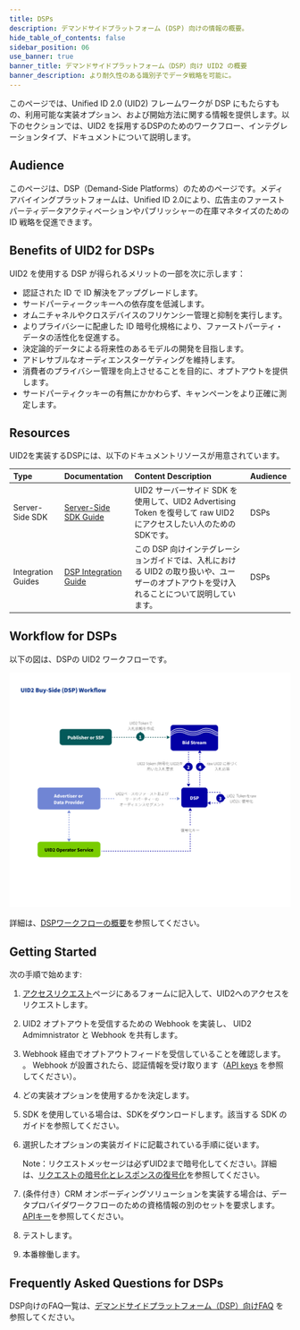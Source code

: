```yaml
---
title: DSPs
description: デマンドサイドプラットフォーム (DSP) 向けの情報の概要。
hide_table_of_contents: false
sidebar_position: 06
use_banner: true
banner_title: デマンドサイドプラットフォーム（DSP）向け UID2 の概要
banner_description: より耐久性のある識別子でデータ戦略を可能に。
---
```


このページでは、Unified ID 2.0 (UID2) フレームワークが DSP にもたらすもの、利用可能な実装オプション、および開始方法に関する情報を提供します。以下のセクションでは、UID2 を採用するDSPのためのワークフロー、インテグレーションタイプ、ドキュメントについて説明します。

## Audience

このページは、DSP（Demand-Side Platforms）のためのページです。メディアバイイングプラットフォームは、Unified ID 2.0により、広告主のファーストパーティデータアクティベーションやパブリッシャーの在庫マネタイズのための ID 戦略を促進できます。

## Benefits of UID2 for DSPs

UID2 を使用する DSP が得られるメリットの一部を次に示します：
- 認証された ID で ID 解決をアップグレードします。
- サードパーティークッキーへの依存度を低減します。
- オムニチャネルやクロスデバイスのフリケンシー管理と抑制を実行します。
- よりプライバシーに配慮した ID 暗号化規格により、ファーストパーティ・データの活性化を促進する。
- 決定論的データによる将来性のあるモデルの開発を目指します。
- アドレサブルなオーディエンスターゲティングを維持します。
- 消費者のプライバシー管理を向上させることを目的に、オプトアウトを提供します。
- サードパーティクッキーの有無にかかわらず、キャンペーンをより正確に測定します。

## Resources

UID2を実装するDSPには、以下のドキュメントリソースが用意されています。

| Type| Documentation | Content Description | Audience |
| :--- | :--- | :--- | :--- |
| Server-Side SDK | [Server-Side SDK Guide](../sdks/dsp-client-v1-overview.md) | UID2 サーバーサイド SDK を使用して、UID2 Advertising Token を復号して raw UID2 にアクセスしたい人のためのSDKです。| DSPs |
| Integration Guides | [DSP Integration Guide](../guides/dsp-guide.md) | この DSP 向けインテグレーションガイドでは、入札における UID2 の取り扱いや、ユーザーのオプトアウトを受け入れることについて説明しています。 | DSPs |

## Workflow for DSPs

以下の図は、DSPの UID2 ワークフローです。

![DSPワークフロー](../workflows/images/UID2BuySIdeDSPWorkflow.jpg)

詳細は、[DSPワークフローの概要](../workflows/workflow-overview-buy-side.md)を参照してください。



## Getting Started

次の手順で始めます:

1. [アクセスリクエスト](/request-access)ページにあるフォームに記入して、UID2へのアクセスをリクエストします。
2. UID2 オプトアウトを受信するための Webhook を実装し、
UID2 Admimnistrator と Webhook を共有します。
3. Webhook 経由でオプトアウトフィードを受信していることを確認します。<br/>。
    Webhook が設置されたら、認証情報を受け取ります（[API keys](../getting-started/gs-api-keys.md) を参照してください）。
4. どの実装オプションを使用するかを決定します。
5. SDK を使用している場合は、SDKをダウンロードします。該当する SDK のガイドを参照してください。
6. 選択したオプションの実装ガイドに記載されている手順に従います。

     Note：リクエストメッセージは必ずUID2まで暗号化してください。詳細は、[リクエストの暗号化とレスポンスの復号化](../getting-started/gs-encryption-decryption.md)を参照してください。
7. (条件付き）CRM オンボーディングソリューションを実装する場合は、データプロバイダワークフローのための資格情報の別のセットを要求します。[APIキー](../getting-started/gs-api-keys.md)を参照してください。
8. テストします。
9. 本番稼働します。

## Frequently Asked Questions for DSPs

DSP向けのFAQ一覧は、[デマンドサイドプラットフォーム（DSP）向けFAQ](../getting-started/gs-faqs.md#faqs-for-demand-side-platforms-dsps) を参照してください。
